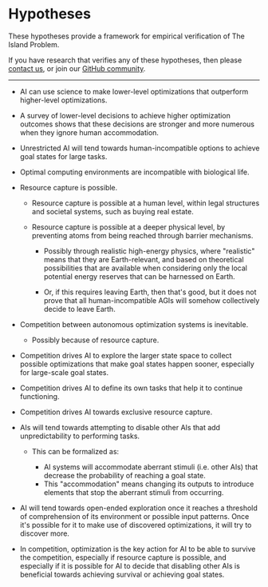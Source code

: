 
# Hypotheses


These hypotheses provide a framework for empirical verification of The Island Problem.

If you have research that verifies any of these hypotheses, then please [contact us](mailto:humans@islandproblem.org), or join our [GitHub community](https://github.org/islandproblem/islandproblem).


---

- AI can use science to make lower-level optimizations that outperform higher-level optimizations.


- A survey of lower-level decisions to achieve higher optimization outcomes shows that these decisions are stronger and more numerous when they ignore human accommodation.


- Unrestricted AI will tend towards human-incompatible options to achieve goal states for large tasks. 


- Optimal computing environments are incompatible with biological life.


- Resource capture is possible.

  - Resource capture is possible at a human level, within legal structures and societal systems, such as buying real estate.

  - Resource capture is possible at a deeper physical level, by preventing atoms from being reached through barrier mechanisms.

    - Possibly through realistic high-energy physics, where "realistic" means that they are Earth-relevant, and based on theoretical possibilities that are available when considering only the local potential energy reserves that can be harnessed on Earth.
  
    - Or, if this requires leaving Earth, then that's good, but it does not prove that all human-incompatible AGIs will somehow collectively decide to leave Earth.


- Competition between autonomous optimization systems is inevitable.

  - Possibly because of resource capture.


- Competition drives AI to explore the larger state space to collect possible optimizations that make goal states happen sooner, especially for large-scale goal states. 


- Competition drives AI to define its own tasks that help it to continue functioning.


- Competition drives AI towards exclusive resource capture. 


- AIs will tend towards attempting to disable other AIs that add unpredictability to performing tasks. 
  
  - This can be formalized as:
    
    - AI systems will accommodate aberrant stimuli (i.e. other AIs) that decrease the probability of reaching a goal state.
    - This "accommodation" means changing its outputs to introduce elements that stop the aberrant stimuli from occurring.



- AI will tend towards open-ended exploration once it reaches a threshold of comprehension of its environment or possible input patterns. Once it's possible for it to make use of discovered optimizations, it will try to discover more. 


- In competition, optimization is the key action for AI to be able to survive the competition, especially if resource capture is possible, and especially if it is possible for AI to decide that disabling other AIs is beneficial towards achieving survival or achieving goal states.
